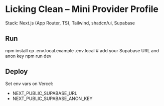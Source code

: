 # Licking Clean – Mini Provider Profile

Stack: Next.js (App Router, TS), Tailwind, shadcn/ui, Supabase

## Run
npm install
cp .env.local.example .env.local  # add your Supabase URL and anon key
npm run dev

## Deploy
Set env vars on Vercel:
- NEXT_PUBLIC_SUPABASE_URL
- NEXT_PUBLIC_SUPABASE_ANON_KEY
